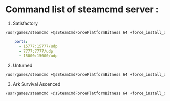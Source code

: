# Command list of steamcmd server :

1. Satisfactory
```bash
/usr/games/steamcmd +@sSteamCmdForcePlatformBitness 64 +force_install_dir /home/steam/steam-servers/SatisfactoryDedicatedServer +login anonymous +app_update 1690800 -beta public validate +quit
```
```yaml
    ports:
      - 15777:15777/udp
      - 7777:7777/udp
      - 15000:15000/udp
```

2. Unturned
```bash
/usr/games/steamcmd +@sSteamCmdForcePlatformBitness 64 +force_install_dir /home/steam/steam-servers/unturned_server +login anonymous +app_update 1110390 validate +quit
```

3. Ark Survival Ascenced
```bash
/usr/games/steamcmd +@sSteamCmdForcePlatformBitness 64 +force_install_dir /home/steam/steam-servers/ark_survival_ascender_server +login anonymous +app_update 2430930 validate +quit
```

